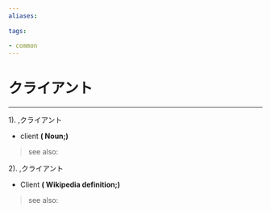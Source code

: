 ```yaml
---
aliases:
    
tags:
    
- common
---
```


# クライアント
---
1).
,クライアント

- client
**( Noun;)**
> see also: 
            
2).
,クライアント

- Client
**( Wikipedia definition;)**
> see also: 
            